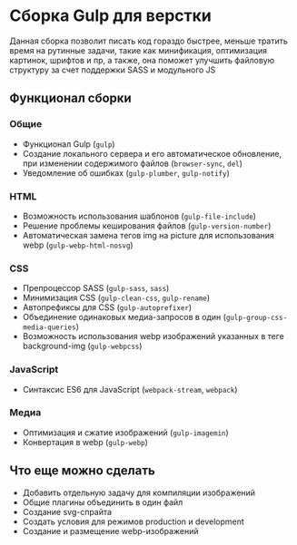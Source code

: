 # Сборка Gulp для верстки
Данная сборка позволит писать код гораздо быстрее, меньше тратить время на рутинные задачи, такие как минификация, оптимизация картинок, шрифтов и пр, а также, она поможет улучшить файловую структуру за счет поддержки SASS и модульного JS

## Функционал сборки

### Общие
  * Функционал Gulp (`gulp`)
  * Создание локального сервера и его автоматическое обновление, при изменении содержимого файлов (`browser-sync`, `del`)
  * Уведомление об ошибках (`gulp-plumber`, `gulp-notify`)

### HTML
  * Возможность использования шаблонов (`gulp-file-include`)
  * Решение проблемы кеширования файлов (`gulp-version-number`)
  * Автоматическая замена тегов img на picture для использования webp (`gulp-webp-html-nosvg`)

### CSS
  * Препроцессор SASS (`gulp-sass`, `sass`)
  * Минимизация CSS (`gulp-clean-css`, `gulp-rename`)
  * Автопрефиксы для CSS (`gulp-autoprefixer`)
  * Объединение одинаковых медиа-запросов в один (`gulp-group-css-media-queries`)
  * Возможность использования webp изображений указанных в теге background-img (`gulp-webpcss`)

### JavaScript
  * Синтаксис ES6 для JavaScript (`webpack-stream`, `webpack`)

### Медиа
  * Оптимизация и сжатие изображений (`gulp-imagemin`)
  * Конвертация в webp (`gulp-webp`)


## Что еще можно сделать
  * Добавить отдельную задачу для компиляции изображений
  * Общие плагины объединить в один файл
  * Создание svg-спрайта
  * Создать условия для режимов production и development
  * Создание и размещение webp-изображений